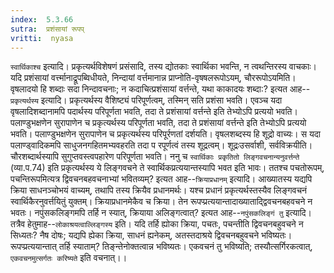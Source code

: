```yaml
---
index:  5.3.66
sutra:  प्रशंसायां रूपप्
vritti:  nyasa
---
```


`स्वार्थिकाश्च` इत्यादि। प्रकृत्यर्थविशेषणं प्रसंसादि, तस्य द्योतकाः स्वार्थिका भवन्ति, न त्वथन्तिरस्य वाचकाः।
यदि प्रशंसायां वर्त्त्मानाद्रूपब्विधीयते, निन्दायां वर्त्तमानान्न प्राप्नोति-वृषषलरूपोऽयम्, चौररूपोऽयमिति। वृषलादयो हि शब्दाः सदा निन्दावचनाः; न कदाचित्प्रशंसायां वर्त्तन्ते, यथा काकादयः शब्दा:? इत्यत आह--`प्रकृत्यर्थस्य` इत्यादि। प्रकृत्यर्थस्य वैशिष्ट्यं परिपूर्णत्वम्, तस्मिन् सति प्रशंसा भवति। एवञ्च यदा वृषलादिशब्दानामपि पदार्थस्य परिपूर्णता भवति, तदा ते प्रशंसायां वर्त्तन्ते इति तेभ्योऽपि प्रत्ययो भवति। पलाण्डुभक्षणेन सुरापाणेन च प्रकृत्यर्थस्य परिपूर्णता भवति, तदा ते प्रशंसायां वर्त्तन्ते इति तेभ्योऽपि प्रत्ययो भवति। पलाण्डुभक्षणेन सुरापाणेन च प्रकृत्यर्थस्य परिपूर्रणतां दर्शयति। वृषलशब्दस्य हि शूद्रो वाच्यः। स यदा पलाण्ड्वादिकमपि साधुजनगहितमभ्यवहरति तदा प रपूर्णत्वं तस्य शूद्रत्वम्। शूद्रःउसर्वाशी, सर्वविक्रयीति। चौरशब्दार्थस्यापि सुगुप्तवस्त्वपहारेण परिपूर्णता भवति।
ननु च `स्वार्थिकाः प्रकृतितो लिङ्गवचनान्यनुवर्त्तन्ते` (व्या.प.74) इति प्रकृत्यर्थस्य ये लिङ्गवचने ते स्वार्थिकप्रत्ययान्तस्यापि भवत इति भावः। ततश्च पचतोरूपम्, पचन्तिरूपमित्यत्र द्विवचनबहवचनाभ्यां भवितव्यम्? इत्यत आह--`क्रियाप्रधानम्` इत्यादि। आख्यातस्य यद्यपि क्रिया साधनञ्चोभयं वाच्यम्, तथापि तस्य क्रियैव प्रधानमर्थः। यश्च प्रधानं प्रकृत्यर्थस्तस्यैव लिङ्गवचनं स्वार्थिकैरनुवर्त्तयितुं युक्तम्। क्रियाप्रधानमेकैव च क्रिया। तेन रूपप्प्रत्ययान्तादाख्याताद्द्विवचनबहवचने न भवतः। नपुंसकलिङ्गमपि तर्हि न स्यात्, क्रियाया अलिङ्गत्वात्? इत्यत आह--`नपुंसकलिङ्गं तु` इत्यादि। तत्रैव हेतुमाह--`लोकाश्रयत्वाल्लिङ्गस्य` इति। यदि तर्हि ह्योका क्रिया, पचतः, पचन्तीति द्विवचनबहुवचने न सिध्यतः? नैष दोषः; यद्यपि ह्येका क्रिया, साधनं ह्यनेकम्, अतस्तदाश्रये द्विवचनबहुवचने भविष्यतः। रूपप्प्रत्ययान्तात् तर्हि स्याताम्? तिङ्न्तेनोक्तत्वान्न भविष्यतः। एकवचनं तु भविष्यति; तस्यौत्सर्गिरकत्वात्, `एकवचनमुत्सर्गतः करिष्यते` इति वचनात्।।

